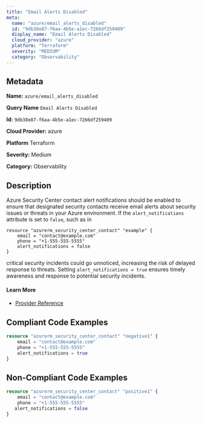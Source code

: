 ```yaml
---
title: "Email Alerts Disabled"
meta:
  name: "azure/email_alerts_disabled"
  id: "9db38e87-f6aa-4b5e-a1ec-7266df259409"
  display_name: "Email Alerts Disabled"
  cloud_provider: "azure"
  platform: "Terraform"
  severity: "MEDIUM"
  category: "Observability"
---
```

## Metadata

**Name:** `azure/email_alerts_disabled`

**Query Name** `Email Alerts Disabled`

**Id:** `9db38e87-f6aa-4b5e-a1ec-7266df259409`

**Cloud Provider:** azure

**Platform** Terraform

**Severity:** Medium

**Category:** Observability

## Description
Azure Security Center contact alert notifications should be enabled to ensure that designated security contacts receive email alerts about security issues or threats in your Azure environment. If the `alert_notifications` attribute is set to `false`, such as in 

```
resource "azurerm_security_center_contact" "example" {
    email = "contact@example.com"
    phone = "+1-555-555-5555"
    alert_notifications = false
}
```

critical security incidents could go unnoticed, increasing the risk of delayed response to threats. Setting `alert_notifications = true` ensures timely awareness and response to potential security incidents.

#### Learn More

 - [Provider Reference](https://registry.terraform.io/providers/hashicorp/azurerm/latest/docs/resources/security_center_contact)


## Compliant Code Examples
```terraform
resource "azurerm_security_center_contact" "negative1" {
    email = "contact@example.com"
    phone = "+1-555-555-5555"
    alert_notifications = true
}
```
## Non-Compliant Code Examples
```terraform
resource "azurerm_security_center_contact" "positive1" {
    email = "contact@example.com"
    phone = "+1-555-555-5555"
   alert_notifications = false
}
```